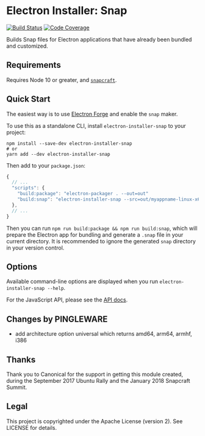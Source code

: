 # Electron Installer: Snap

[![Build Status](https://github.com/electron-userland/electron-installer-snap/workflows/CI/badge.svg)](https://github.com/electron-userland/electron-installer-snap/actions?query=workflow:CI)
[![Code Coverage](https://codecov.io/gh/electron-userland/electron-installer-snap/branch/master/graph/badge.svg)](https://codecov.io/gh/electron-userland/electron-installer-snap)

Builds Snap files for Electron applications that have already been bundled and customized.

## Requirements

Requires Node 10 or greater, and [`snapcraft`](https://snapcraft.io).

## Quick Start

The easiest way is to use [Electron Forge](https://electronforge.io) and enable the `snap` maker.

To use this as a standalone CLI, install `electron-installer-snap` to your project:

```shell
npm install --save-dev electron-installer-snap
# or
yarn add --dev electron-installer-snap
```

Then add to your `package.json`:

```javascript
{
  // ...
  "scripts": {
    "build:package": "electron-packager . --out=out"
    "build:snap": "electron-installer-snap --src=out/myappname-linux-x64"
  },
  // ...
}
```

Then you can run `npm run build:package && npm run build:snap`, which will prepare the Electron app
for bundling and generate a `.snap` file in your current directory.
It is recommended to ignore the generated `snap` directory in your version control.

## Options

Available command-line options are displayed when you run `electron-installer-snap --help`.

For the JavaScript API, please see the [API docs](https://electron-userland.github.io/electron-installer-snap/).

## Changes by PINGLEWARE

* add architecture option universal which returns amd64, arm64, armhf, i386

## Thanks

Thank you to Canonical for the support in getting this module created, during the September 2017
Ubuntu Rally and the January 2018 Snapcraft Summit.

## Legal

This project is copyrighted under the Apache License (version 2). See LICENSE for details.

